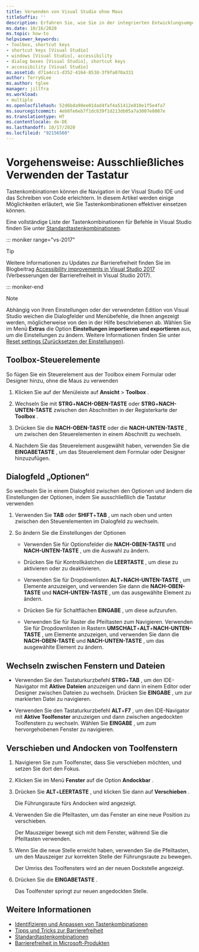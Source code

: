 ```yaml
---
title: Verwenden von Visual Studio ohne Maus
titleSuffix: ''
description: Erfahren Sie, wie Sie in der integrierten Entwicklungsumgebung (IDE) von Visual Studio nur mit der Tastatur navigieren und Code schreiben.
ms.date: 10/16/2020
ms.topic: how-to
helpviewer_keywords:
- Toolbox, shortcut keys
- shortcut keys [Visual Studio]
- windows [Visual Studio], accessibility
- dialog boxes [Visual Studio], shortcut keys
- accessibility [Visual Studio]
ms.assetid: d71a4cc1-d352-4164-8538-3f9fa070a331
author: TerryGLee
ms.author: tglee
manager: jillfra
ms.workload:
- multiple
ms.openlocfilehash: 52d6bda98ee01dad4faf4a51412e810e1f5e4fa7
ms.sourcegitcommit: 4eb8fe6eb7f1dc639f1d213db05a7a3007e8087e
ms.translationtype: HT
ms.contentlocale: de-DE
ms.lasthandoff: 10/17/2020
ms.locfileid: "92156560"
---
```

# <a name="how-to-use-the-keyboard-exclusively"></a>Vorgehensweise: Ausschließliches Verwenden der Tastatur

Tastenkombinationen können die Navigation in der Visual Studio IDE und das Schreiben von Code erleichtern. In diesem Artikel werden einige Möglichkeiten erläutert, wie Sie Tastenkombinationen effektiver einsetzen können.

Eine vollständige Liste der Tastenkombinationen für Befehle in Visual Studio finden Sie unter [Standardtastenkombinationen](../../ide/default-keyboard-shortcuts-in-visual-studio.md).

::: moniker range="vs-2017"

> [!TIP]
> Weitere Informationen zu Updates zur Barrierefreiheit finden Sie im Blogbeitrag [Accessibility improvements in Visual Studio 2017](https://devblogs.microsoft.com/visualstudio/accessibility-improvements-in-visual-studio-2017-version-15-3/) (Verbesserungen der Barrierefreiheit in Visual Studio 2017).

::: moniker-end

> [!NOTE]
> Abhängig von Ihren Einstellungen oder der verwendeten Edition von Visual Studio weichen die Dialogfelder und Menübefehle, die Ihnen angezeigt werden, möglicherweise von den in der Hilfe beschriebenen ab. Wählen Sie im Menü **Extras** die Option **Einstellungen importieren und exportieren** aus, um die Einstellungen zu ändern. Weitere Informationen finden Sie unter [Reset settings (Zurücksetzen der Einstellungen)](../environment-settings.md#reset-settings).

## <a name="toolbox-controls"></a>Toolbox-Steuerelemente

So fügen Sie ein Steuerelement aus der Toolbox einem Formular oder Designer hinzu, ohne die Maus zu verwenden

1. Klicken Sie auf der Menüleiste auf **Ansicht** > **Toolbox** .

2. Wechseln Sie mit **STRG**+**NACH-OBEN-TASTE** oder **STRG**+**NACH-UNTEN-TASTE** zwischen den Abschnitten in der Registerkarte der **Toolbox** .

3. Drücken Sie die **NACH-OBEN-TASTE** oder die **NACH-UNTEN-TASTE** , um zwischen den Steuerelementen in einem Abschnitt zu wechseln.

4. Nachdem Sie das Steuerelement ausgewählt haben, verwenden Sie die **EINGABETASTE** , um das Steuerelement dem Formular oder Designer hinzuzufügen.

## <a name="dialog-box-options"></a>Dialogfeld „Optionen“

So wechseln Sie in einem Dialogfeld zwischen den Optionen und ändern die Einstellungen der Optionen, indem Sie ausschließlich die Tastatur verwenden

1. Verwenden Sie **TAB** oder **SHIFT**+**TAB** , um nach oben und unten zwischen den Steuerelementen im Dialogfeld zu wechseln.

2. So ändern Sie die Einstellungen der Optionen

   - Verwenden Sie für Optionsfelder die **NACH-OBEN-TASTE** und **NACH-UNTEN-TASTE** , um die Auswahl zu ändern.

   - Drücken Sie für Kontrollkästchen die **LEERTASTE** , um diese zu aktivieren oder zu deaktivieren.

   - Verwenden Sie für Dropdownlisten **ALT**+**NACH-UNTEN-TASTE** , um Elemente anzuzeigen, und verwenden Sie dann die **NACH-OBEN-TASTE** und **NACH-UNTEN-TASTE** , um das ausgewählte Element zu ändern.

   - Drücken Sie für Schaltflächen **EINGABE** , um diese aufzurufen.

   - Verwenden Sie für Raster die Pfeiltasten zum Navigieren. Verwenden Sie für Dropdownlisten in Rastern **UMSCHALT**+**ALT**+**NACH-UNTEN-TASTE** , um Elemente anzuzeigen, und verwenden Sie dann die **NACH-OBEN-TASTE** und **NACH-UNTEN-TASTE** , um das ausgewählte Element zu ändern.

## <a name="navigate-between-windows-and-files"></a>Wechseln zwischen Fenstern und Dateien

- Verwenden Sie den Tastaturkurzbefehl **STRG**+**TAB** , um den IDE-Navigator mit **Aktive Dateien** anzuzeigen und dann in einem Editor oder Designer zwischen Dateien zu wechseln. Drücken Sie **EINGABE** , um zur markierten Datei zu navigieren.

- Verwenden Sie den Tastaturkurzbefehl **ALT**+**F7** , um den IDE-Navigator mit **Aktive Toolfenster** anzuzeigen und dann zwischen angedockten Toolfenstern zu wechseln. Wählen Sie **EINGABE** , um zum hervorgehobenen Fenster zu navigieren.

## <a name="move-and-dock-tool-windows"></a>Verschieben und Andocken von Toolfenstern

1. Navigieren Sie zum Toolfenster, dass Sie verschieben möchten, und setzen Sie dort den Fokus.

2. Klicken Sie im Menü **Fenster** auf die Option **Andockbar** .

3. Drücken Sie **ALT**+**LEERTASTE** , und klicken Sie dann auf **Verschieben** .

   Die Führungsraute fürs Andocken wird angezeigt.

4. Verwenden Sie die Pfeiltasten, um das Fenster an eine neue Position zu verschieben.

   Der Mauszeiger bewegt sich mit dem Fenster, während Sie die Pfeiltasten verwenden.

5. Wenn Sie die neue Stelle erreicht haben, verwenden Sie die Pfeiltasten, um den Mauszeiger zur korrekten Stelle der Führungsraute zu bewegen.

   Der Umriss des Toolfensters wird an der neuen Dockstelle angezeigt.

6. Drücken Sie die **EINGABETASTE** .

   Das Toolfenster springt zur neuen angedockten Stelle.

## <a name="see-also"></a>Weitere Informationen

* [Identifizieren und Anpassen von Tastenkombinationen](../../ide/identifying-and-customizing-keyboard-shortcuts-in-visual-studio.md)
* [Tipps und Tricks zur Barrierefreiheit](../../ide/reference/accessibility-tips-and-tricks.md)
* [Standardtastenkombinationen](../../ide/default-keyboard-shortcuts-in-visual-studio.md)
* [Barrierefreiheit in Microsoft-Produkten](https://www.microsoft.com/accessibility/)
